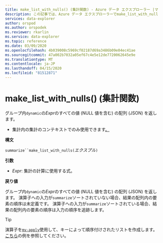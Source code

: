 ```yaml
---
title: make_list_with_nulls() (集計関数) - Azure データ エクスプローラー |マイクロソフトドキュメント
description: この記事では、Azure データ エクスプローラーでmake_list_with_nulls() (集計関数) について説明します。
services: data-explorer
author: orspod
ms.author: orspodek
ms.reviewer: rkarlin
ms.service: data-explorer
ms.topic: reference
ms.date: 03/09/2020
ms.openlocfilehash: 4b039008c5969cf02187d69a3486b09e04ec41ae
ms.sourcegitcommit: 47a002b7032a05ef67c4e5e12de7720062645e9e
ms.translationtype: MT
ms.contentlocale: ja-JP
ms.lasthandoff: 04/15/2020
ms.locfileid: "81512871"
---
```

# <a name="make_list_with_nulls-aggregation-function"></a>make_list_with_nulls() (集計関数)

グループ内`dynamic`の*Expr*のすべての値 (NULL 値を含む) の配列 (JSON) を返します。

* 集計内の集計のコンテキストでのみ使用できます[。](summarizeoperator.md)

**構文**

`summarize``make_list_with_nulls(`*エクスプル*`)`

**引数**

* *Expr*: 集計の計算に使用する式。

**戻り値**

グループ内`dynamic`の*Expr*のすべての値 (NULL 値を含む) の配列 (JSON) を返します。
演算子への入力が`summarize`ソートされていない場合、結果の配列内の要素の順序は未定義です。
演算子への入力が`summarize`ソートされている場合、結果の配列内の要素の順序は入力の順序を追跡します。

> [!TIP]
> 演算子を[`mv-apply`](./mv-applyoperator.md)使用して、キーによって順序付けされたリストを作成します。 [こちら](./mv-applyoperator.md#using-mv-apply-operator-to-sort-the-output-of-makelist-aggregate-by-some-key)の例を参照してください。
